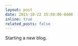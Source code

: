 ```yaml
---
layout: post
date: 2015-10-22 15:59:00-0400
inline: true
related_posts: false
---
```


Starting a new blog.
